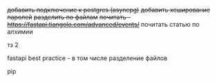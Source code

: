 ~~добавить подключение к postgres (asyncpg)~~
~~добавить хеширование паролей~~
~~разделить по файлам~~
~~почитать - https://fastapi.tiangolo.com/advanced/events/~~
почитать статью по алхимии

тз 2



fastapi best practice - в том числе разделение файлов  

pip